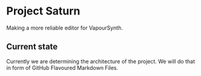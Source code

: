 # Project Saturn
Making a more reliable editor for VapourSynth.

## Current state
Currently we are determining the architecture of the project. We will do that in form of GitHub Flavoured Markdown Files.

